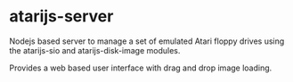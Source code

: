 # atarijs-server

Nodejs based server to manage a set of emulated Atari floppy drives using the
atarijs-sio and atarijs-disk-image modules.

Provides a web based user interface with drag and drop image loading.
